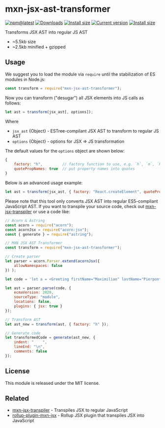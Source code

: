 # mxn-jsx-ast-transformer

[![npm@latest](https://badgen.net/npm/v/mxn-jsx-ast-transformer)](https://www.npmjs.com/package/mxn-jsx-ast-transformer)
[![Downloads](https://img.shields.io/npm/dm/mxn-jsx-ast-transformer.svg)](https://npmjs.com/mxn-jsx-ast-transformer)
[![Install size](https://packagephobia.now.sh/badge?p=mxn-jsx-ast-transformer)](https://packagephobia.now.sh/result?p=mxn-jsx-ast-transformer)
	<a href="https://packagephobia.now.sh/result?p=mxn-jsx-ast-transformer"><img src="https://badgen.net/packagephobia/install/mxn-jsx-ast-transformer" alt="Current version"></a>
	<a href="https://www.npmjs.com/package/mxn-jsx-ast-transformer"><img src="https://img.shields.io/npm/v/mxn-jsx-ast-transformer" alt="Install size"></a>

Transforms JSX AST into regular JS AST

- ~5.5kb size
- ~2.5kb minified + gzipped

## Usage

We suggest you to load the module via `require` until the stabilization of ES modules in Node.js:
```javascript
const transform = require("mxn-jsx-ast-transformer");
```

Now you can transform ("desugar") all JSX elements into JS calls as follows:
```javascript
let ast = transform(jsx_ast[, options]);
```

Where
 - `jsx_ast` {Object} - ESTree-compilant JSX AST to transform to regular JS AST
 - `options` {Object} - options for JSX ⇒ JS transformation

The default values for the `options` object are shown below:
```javascript
{
    factory: "h",         // factory function to use, e.g. `h`, `m`, `React.createElement`
    quotePropNames: true  // put property names into quotes
}
```

Below is an advanced usage example:

```javascript
let ast = transform(jsx_ast, { factory: "React.createElement", quotePropNames: false });
```

Please note that this tool only converts JSX AST into regular ES5-compliant JavaScript AST. If you want to transpile your source code, check out [mxn-jsx-transpiler](https://github.com/ZimNovich/mxn-jsx-transpiler) or use a code like:

```javascript
// Acorn & Astring
const acorn = require("acorn");
const acornJsx = require("acorn-jsx");
const { generate } = require("astring");

// MXN JSX AST Transformer
const transform = require("mxn-jsx-ast-transformer");

// Create parser
let parser = acorn.Parser.extend(acornJsx({
    allowNamespaces: false
}) );

let code = 'let a = <Greeting firstName="Maximilian" lastName="Pierpont" age={1 + 2 + 3 + 4} />;';

let ast = parser.parse(code, {
    ecmaVersion: 2020,
    sourceType: "module",
    locations: false,
    plugins: { jsx: true }
});

// Transform AST
let ast_new = transform(ast, { factory: "h" });

// Generate code
let transformedCode = generate(ast_new, {
    indent: "    ",
    lineEnd: "\n",
    comments: false
});
```

## License

This module is released under the MIT license.

## Related

- [mxn-jsx-transpiler](https://github.com/ZimNovich/mxn-jsx-transpiler) - Transpiles JSX to regular JavaScript
- [rollup-plugin-mxn-jsx](https://github.com/ZimNovich/rollup-plugin-mxn-jsx) - Rollup JSX plugin that transpiles JSX into JavaScript
